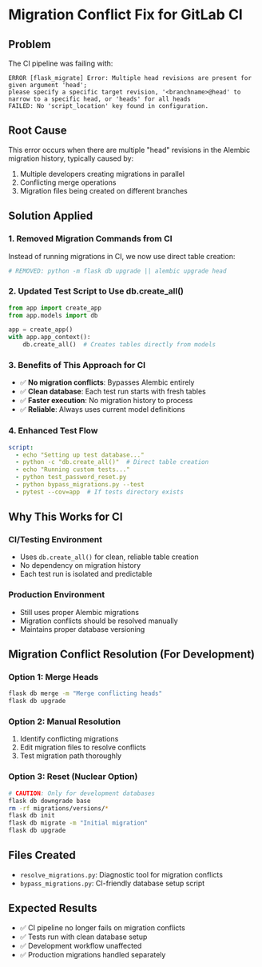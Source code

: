 # Migration Conflict Fix for GitLab CI

## Problem
The CI pipeline was failing with:
```
ERROR [flask_migrate] Error: Multiple head revisions are present for given argument 'head'; 
please specify a specific target revision, '<branchname>@head' to narrow to a specific head, or 'heads' for all heads
FAILED: No 'script_location' key found in configuration.
```

## Root Cause
This error occurs when there are multiple "head" revisions in the Alembic migration history, typically caused by:
1. Multiple developers creating migrations in parallel
2. Conflicting merge operations
3. Migration files being created on different branches

## Solution Applied

### 1. Removed Migration Commands from CI
Instead of running migrations in CI, we now use direct table creation:
```bash
# REMOVED: python -m flask db upgrade || alembic upgrade head
```

### 2. Updated Test Script to Use db.create_all()
```python
from app import create_app
from app.models import db

app = create_app()
with app.app_context():
    db.create_all()  # Creates tables directly from models
```

### 3. Benefits of This Approach for CI
- ✅ **No migration conflicts**: Bypasses Alembic entirely
- ✅ **Clean database**: Each test run starts with fresh tables
- ✅ **Faster execution**: No migration history to process
- ✅ **Reliable**: Always uses current model definitions

### 4. Enhanced Test Flow
```yaml
script:
  - echo "Setting up test database..."
  - python -c "db.create_all()"  # Direct table creation
  - echo "Running custom tests..."
  - python test_password_reset.py
  - python bypass_migrations.py --test
  - pytest --cov=app  # If tests directory exists
```

## Why This Works for CI

### CI/Testing Environment
- Uses `db.create_all()` for clean, reliable table creation
- No dependency on migration history
- Each test run is isolated and predictable

### Production Environment
- Still uses proper Alembic migrations
- Migration conflicts should be resolved manually
- Maintains proper database versioning

## Migration Conflict Resolution (For Development)

### Option 1: Merge Heads
```bash
flask db merge -m "Merge conflicting heads"
flask db upgrade
```

### Option 2: Manual Resolution
1. Identify conflicting migrations
2. Edit migration files to resolve conflicts
3. Test migration path thoroughly

### Option 3: Reset (Nuclear Option)
```bash
# CAUTION: Only for development databases
flask db downgrade base
rm -rf migrations/versions/*
flask db init
flask db migrate -m "Initial migration"
flask db upgrade
```

## Files Created
- `resolve_migrations.py`: Diagnostic tool for migration conflicts
- `bypass_migrations.py`: CI-friendly database setup script

## Expected Results
- ✅ CI pipeline no longer fails on migration conflicts
- ✅ Tests run with clean database setup
- ✅ Development workflow unaffected
- ✅ Production migrations handled separately
